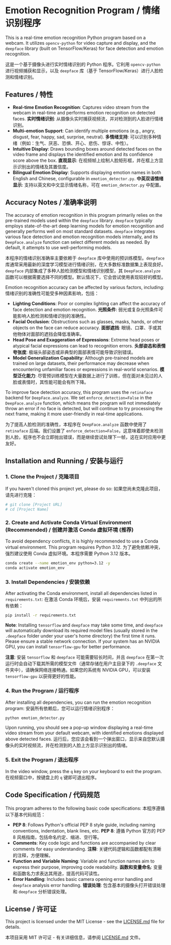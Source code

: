 # Emotion Recognition Program / 情绪识别程序

This is a real-time emotion recognition Python program based on a webcam. It utilizes `opencv-python` for video capture and display, and the `deepface` library (built on TensorFlow/Keras) for face detection and emotion recognition.

这是一个基于摄像头进行实时情绪识别的 Python 程序。它利用 `opencv-python` 进行视频捕获和显示，以及 `deepface` 库（基于 TensorFlow/Keras）进行人脸检测和情绪识别。

## Features / 特性

*   **Real-time Emotion Recognition**: Captures video stream from the webcam in real-time and performs emotion recognition on detected faces.
    **实时情绪识别**: 从摄像头实时捕获视频流，并对检测到的人脸进行情绪识别。
*   **Multi-emotion Support**: Can identify multiple emotions (e.g., angry, disgust, fear, happy, sad, surprise, neutral).
    **多情绪支持**: 可以识别多种情绪（例如：生气、厌恶、恐惧、开心、悲伤、惊讶、中性）。
*   **Intuitive Display**: Draws bounding boxes around detected faces on the video frame and displays the identified emotion and its confidence score above the box.
    **直观显示**: 在视频帧上绘制人脸矩形框，并在框上方显示识别出的情绪及其置信度。
*   **Bilingual Emotion Display**: Supports displaying emotion names in both English and Chinese, configurable in `emotion_detector.py`.
    **中英双语情绪显示**: 支持以英文和中文显示情绪名称，可在 `emotion_detector.py` 中配置。

## Accuracy Notes / 准确率说明

The accuracy of emotion recognition in this program primarily relies on the pre-trained models used within the `deepface` library. `deepface` typically employs state-of-the-art deep learning models for emotion recognition and generally performs well on most standard datasets. `deepface` integrates various face detection and emotion recognition models internally, and its `DeepFace.analyze` function can select different models as needed. By default, it attempts to use well-performing models.

本程序的情绪识别准确率主要依赖于 `deepface` 库中使用的预训练模型。`deepface` 库通常采用最新的深度学习模型进行情绪识别，在大多数标准数据集上表现良好。`deepface` 内部集成了多种人脸检测模型和情绪识别模型，其 `DeepFace.analyze` 函数可以根据需要选择不同的模型。默认情况下，它会尝试使用表现较好的模型。

Emotion recognition accuracy can be affected by various factors, including:
情绪识别的准确性可能受多种因素影响，包括：

*   **Lighting Conditions**: Poor or complex lighting can affect the accuracy of face detection and emotion recognition.
    **光照条件**: 弱光或复杂光照条件可能影响人脸检测和情绪识别的准确性。
*   **Facial Occlusion**: Obstructions such as glasses, masks, hands, or other objects on the face can reduce accuracy.
    **面部遮挡**: 眼镜、口罩、手或其他物体对面部的遮挡会降低准确率。
*   **Head Pose and Exaggeration of Expressions**: Extreme head poses or atypical facial expressions can lead to recognition errors.
    **头部姿态和表情夸张度**: 极端头部姿态或非典型的面部表情可能导致识别错误。
*   **Model Generalization Capability**: Although pre-trained models are trained on large datasets, their performance may decrease when encountering unfamiliar faces or expressions in real-world scenarios.
    **模型泛化能力**: 尽管预训练模型在大量数据上进行了训练，但在面对未见过的人脸或表情时，其性能可能会有所下降。

To improve face detection accuracy, this program uses the `retinaface` backend for `DeepFace.analyze`. We set `enforce_detection=False` in the `DeepFace.analyze` function, which means the program will not immediately throw an error if no face is detected, but will continue to try processing the next frame, making it more user-friendly in real-time applications.

为了提高人脸检测的准确性，本程序在 `DeepFace.analyze` 函数中使用了 `retinaface` 后端。我们设置了 `enforce_detection=False`，这意味着即使未检测到人脸，程序也不会立即抛出错误，而是继续尝试处理下一帧，这在实时应用中更友好。

## Installation and Running / 安装与运行

### 1. Clone the Project / 克隆项目

If you haven't cloned this project yet, please do so:
如果您尚未克隆此项目，请先进行克隆：

```bash
# git clone [Project URL]
# cd [Project Name]
```

### 2. Create and Activate Conda Virtual Environment (Recommended) / 创建并激活 Conda 虚拟环境 (推荐)

To avoid dependency conflicts, it is highly recommended to use a Conda virtual environment. This program requires Python 3.12.
为了避免依赖冲突，强烈建议使用 Conda 虚拟环境。本程序需要 Python 3.12 版本。

```bash
conda create --name emotion_env python=3.12 -y
conda activate emotion_env
```

### 3. Install Dependencies / 安装依赖

After activating the Conda environment, install all dependencies listed in `requirements.txt`:
在激活 Conda 环境后，安装 `requirements.txt` 中列出的所有依赖：

```bash
pip install -r requirements.txt
```

**Note**: Installing `tensorflow` and `deepface` may take some time, and `deepface` will automatically download its required model files (usually stored in the `.deepface` folder under your user's home directory) the first time it runs. Please ensure a stable network connection. If your system has an NVIDIA GPU, you can install `tensorflow-gpu` for better performance.

**注意**: 安装 `tensorflow` 和 `deepface` 可能需要较长时间，并且 `deepface` 在第一次运行时会自动下载其所需的模型文件（通常存储在用户主目录下的 `.deepface` 文件夹中），请确保网络连接畅通。如果您的系统有 NVIDIA GPU，可以安装 `tensorflow-gpu` 以获得更好的性能。

### 4. Run the Program / 运行程序

After installing all dependencies, you can run the emotion recognition program:
安装所有依赖后，您可以运行情绪识别程序：

```bash
python emotion_detector.py
```

Upon running, you should see a pop-up window displaying a real-time video stream from your default webcam, with identified emotions displayed above detected faces.
运行后，您应该会看到一个弹出窗口，显示来自您默认摄像头的实时视频流，并在检测到的人脸上方显示识别出的情绪。

### 5. Exit the Program / 退出程序

In the video window, press the `q` key on your keyboard to exit the program.
在视频窗口中，按键盘上的 `q` 键即可退出程序。

## Code Specification / 代码规范

This program adheres to the following basic code specifications:
本程序遵循以下基本代码规范：

*   **PEP 8**: Follows Python's official PEP 8 style guide, including naming conventions, indentation, blank lines, etc.
    **PEP 8**: 遵循 Python 官方的 PEP 8 风格指南，包括命名约定、缩进、空行等。
*   **Comments**: Key code logic and functions are accompanied by clear comments for easy understanding.
    **注释**: 关键代码逻辑和函数都配有清晰的注释，方便理解。
*   **Function and Variable Naming**: Variable and function names aim to express their purpose, improving code readability.
    **函数和变量命名**: 变量和函数名力求表达其用途，提高代码可读性。
*   **Error Handling**: Includes basic camera opening error handling and `deepface` analysis error handling.
    **错误处理**: 包含基本的摄像头打开错误处理和 `deepface` 分析错误处理。

## License / 许可证

This project is licensed under the MIT License - see the [LICENSE.md](LICENSE.md) file for details.

本项目采用 MIT 许可证 - 有关详细信息，请参阅 [LICENSE.md](LICENSE.md) 文件。 